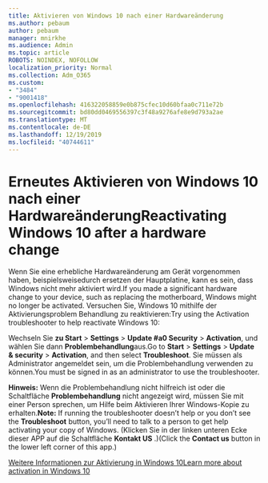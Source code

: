 ```yaml
---
title: Aktivieren von Windows 10 nach einer Hardwareänderung
ms.author: pebaum
author: pebaum
manager: mnirkhe
ms.audience: Admin
ms.topic: article
ROBOTS: NOINDEX, NOFOLLOW
localization_priority: Normal
ms.collection: Adm_O365
ms.custom:
- "3484"
- "9001418"
ms.openlocfilehash: 416322058859e0b875cfec10d60bfaa0c711e72b
ms.sourcegitcommit: bd80dd0469556397c3f48a9276afe8e9d793a2ae
ms.translationtype: MT
ms.contentlocale: de-DE
ms.lasthandoff: 12/19/2019
ms.locfileid: "40744611"
---
```

# <a name="reactivating-windows-10-after-a-hardware-change"></a><span data-ttu-id="3b541-102">Erneutes Aktivieren von Windows 10 nach einer Hardwareänderung</span><span class="sxs-lookup"><span data-stu-id="3b541-102">Reactivating Windows 10 after a hardware change</span></span>

<span data-ttu-id="3b541-103">Wenn Sie eine erhebliche Hardwareänderung am Gerät vorgenommen haben, beispielsweisedurch ersetzen der Hauptplatine, kann es sein, dass Windows nicht mehr aktiviert wird.</span><span class="sxs-lookup"><span data-stu-id="3b541-103">If you made a significant hardware change to your device, such as replacing the motherboard, Windows might no longer be activated.</span></span> <span data-ttu-id="3b541-104">Versuchen Sie, Windows 10 mithilfe der Aktivierungsproblem Behandlung zu reaktivieren:</span><span class="sxs-lookup"><span data-stu-id="3b541-104">Try using the Activation troubleshooter to help reactivate Windows 10:</span></span>

<span data-ttu-id="3b541-105">Wechseln Sie **zu Start** > **Settings** > **Update #a0 Security** > **Activation**, und wählen Sie dann **Problembehandlung**aus.</span><span class="sxs-lookup"><span data-stu-id="3b541-105">Go to **Start** > **Settings** > **Update & security** > **Activation**, and then select **Troubleshoot**.</span></span> <span data-ttu-id="3b541-106">Sie müssen als Administrator angemeldet sein, um die Problembehandlung verwenden zu können.</span><span class="sxs-lookup"><span data-stu-id="3b541-106">You must be signed in as an administrator to use the troubleshooter.</span></span>

<span data-ttu-id="3b541-107">**Hinweis:** Wenn die Problembehandlung nicht hilfreich ist oder die Schaltfläche **Problembehandlung** nicht angezeigt wird, müssen Sie mit einer Person sprechen, um Hilfe beim Aktivieren Ihrer Windows-Kopie zu erhalten.</span><span class="sxs-lookup"><span data-stu-id="3b541-107">**Note:** If running the troubleshooter doesn’t help or you don’t see the **Troubleshoot** button, you’ll need to talk to a person to get help activating your copy of Windows.</span></span> <span data-ttu-id="3b541-108">(Klicken Sie in der linken unteren Ecke dieser APP auf die Schaltfläche **Kontakt US** .)</span><span class="sxs-lookup"><span data-stu-id="3b541-108">(Click the **Contact us** button in the lower left corner of this app.)</span></span>

[<span data-ttu-id="3b541-109">Weitere Informationen zur Aktivierung in Windows 10</span><span class="sxs-lookup"><span data-stu-id="3b541-109">Learn more about activation in Windows 10</span></span>](https://support.microsoft.com/help/12440/windows-10-activate)
